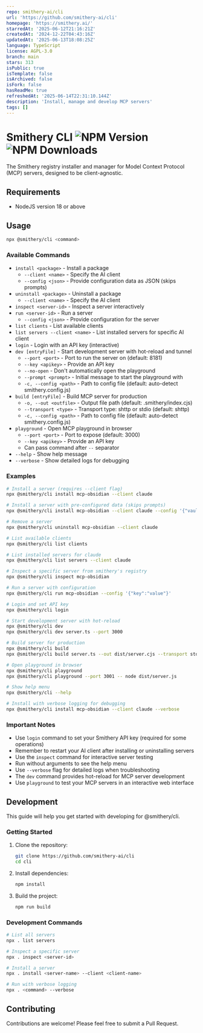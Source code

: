 ```yaml
---
repo: smithery-ai/cli
url: 'https://github.com/smithery-ai/cli'
homepage: 'https://smithery.ai/'
starredAt: '2025-06-12T21:16:21Z'
createdAt: '2024-12-22T04:43:16Z'
updatedAt: '2025-06-13T18:08:25Z'
language: TypeScript
license: AGPL-3.0
branch: main
stars: 313
isPublic: true
isTemplate: false
isArchived: false
isFork: false
hasReadMe: true
refreshedAt: '2025-06-14T22:31:10.144Z'
description: 'Install, manage and develop MCP servers'
tags: []
---
```


# Smithery CLI ![NPM Version](https://img.shields.io/npm/v/%40smithery%2Fcli) ![NPM Downloads](https://img.shields.io/npm/dt/%40smithery%2Fcli)

The Smithery registry installer and manager for Model Context Protocol (MCP) servers, designed to be client-agnostic.

## Requirements
- NodeJS version 18 or above

## Usage

```bash
npx @smithery/cli <command>
```

### Available Commands

- `install <package>` - Install a package
  - `--client <name>` - Specify the AI client
  - `--config <json>` - Provide configuration data as JSON (skips prompts)
- `uninstall <package>` - Uninstall a package
  - `--client <name>` - Specify the AI client
- `inspect <server-id>` - Inspect a server interactively
- `run <server-id>` - Run a server
  - `--config <json>` - Provide configuration for the server
- `list clients` - List available clients
- `list servers --client <name>` - List installed servers for specific AI client
- `login` - Login with an API key (interactive)
- `dev [entryFile]` - Start development server with hot-reload and tunnel
  - `--port <port>` - Port to run the server on (default: 8181)
  - `--key <apikey>` - Provide an API key
  - `--no-open` - Don't automatically open the playground
  - `--prompt <prompt>` - Initial message to start the playground with
  - `-c, --config <path>` - Path to config file (default: auto-detect smithery.config.js)
- `build [entryFile]` - Build MCP server for production
  - `-o, --out <outfile>` - Output file path (default: .smithery/index.cjs)
  - `--transport <type>` - Transport type: shttp or stdio (default: shttp)
  - `-c, --config <path>` - Path to config file (default: auto-detect smithery.config.js)
- `playground` - Open MCP playground in browser
  - `--port <port>` - Port to expose (default: 3000)
  - `--key <apikey>` - Provide an API key
  - Can pass command after `--` separator
- `--help` - Show help message
- `--verbose` - Show detailed logs for debugging

### Examples

```bash
# Install a server (requires --client flag)
npx @smithery/cli install mcp-obsidian --client claude

# Install a server with pre-configured data (skips prompts)
npx @smithery/cli install mcp-obsidian --client claude --config '{"vaultPath":"path/to/vault"}'

# Remove a server
npx @smithery/cli uninstall mcp-obsidian --client claude

# List available clients
npx @smithery/cli list clients

# List installed servers for claude
npx @smithery/cli list servers --client claude

# Inspect a specific server from smithery's registry
npx @smithery/cli inspect mcp-obsidian

# Run a server with configuration
npx @smithery/cli run mcp-obsidian --config '{"key":"value"}'

# Login and set API key
npx @smithery/cli login

# Start development server with hot-reload
npx @smithery/cli dev
npx @smithery/cli dev server.ts --port 3000

# Build server for production
npx @smithery/cli build
npx @smithery/cli build server.ts --out dist/server.cjs --transport stdio

# Open playground in browser
npx @smithery/cli playground
npx @smithery/cli playground --port 3001 -- node dist/server.js

# Show help menu
npx @smithery/cli --help

# Install with verbose logging for debugging
npx @smithery/cli install mcp-obsidian --client claude --verbose
```

### Important Notes

- Use `login` command to set your Smithery API key (required for some operations)
- Remember to restart your AI client after installing or uninstalling servers
- Use the `inspect` command for interactive server testing
- Run without arguments to see the help menu
- Use `--verbose` flag for detailed logs when troubleshooting
- The `dev` command provides hot-reload for MCP server development
- Use `playground` to test your MCP servers in an interactive web interface

## Development

This guide will help you get started with developing for @smithery/cli.

### Getting Started

1. Clone the repository:
   ```bash
   git clone https://github.com/smithery-ai/cli
   cd cli
   ```

2. Install dependencies:
   ```bash
   npm install
   ```

3. Build the project:
   ```bash
   npm run build
   ```

### Development Commands

```bash
# List all servers
npx . list servers

# Inspect a specific server
npx . inspect <server-id>

# Install a server
npx . install <server-name> --client <client-name>

# Run with verbose logging
npx . <command> --verbose
```

## Contributing

Contributions are welcome! Please feel free to submit a Pull Request.
